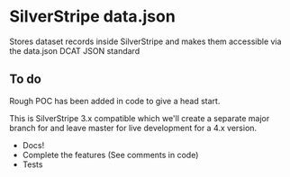 # SilverStripe data.json
Stores dataset records inside SilverStripe and makes them accessible via the data.json DCAT JSON standard

## To do
Rough POC has been added in code to give a head start.

This is SilverStripe 3.x compatible which we'll create a separate major branch for and leave master for live development for a 4.x version.

 - Docs!
 - Complete the features (See comments in code)
 - Tests

